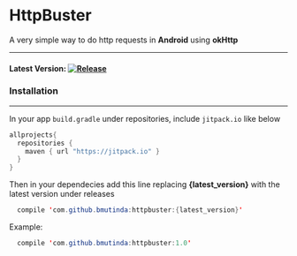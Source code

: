 # HttpBuster

A very simple way to do http requests in **Android** using **okHttp**
***

#### Latest Version: [![Release](https://jitpack.io/v/bmutinda/httpbuster.svg)](https://jitpack.io/#bmutinda/HttpBuster)


### Installation 
---

In your app `build.gradle` under repositories, include `jitpack.io` like below
```java
allprojects{
  repositories {
    maven { url "https://jitpack.io" }
  }
}
```
Then in your dependecies add this line replacing **{latest_version}** with the latest version under releases 
```java
  compile 'com.github.bmutinda:httpbuster:{latest_version}'
```
Example:
```java
  compile 'com.github.bmutinda:httpbuster:1.0'
```
